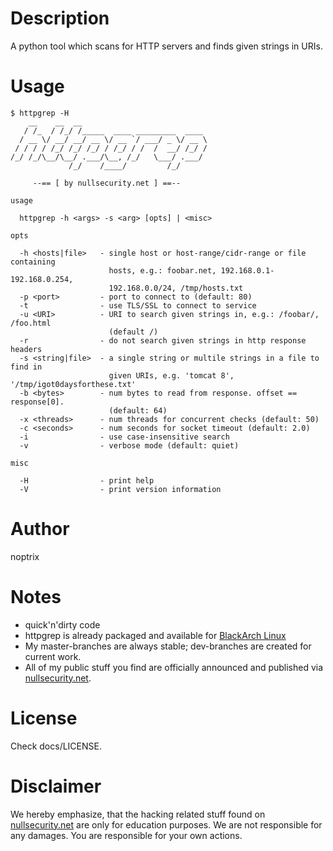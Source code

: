 # Description

A python tool which scans for HTTP servers and finds given strings in URIs.

# Usage

```
$ httpgrep -H
    __    __  __
   / /_  / /_/ /_____  ____ _________  ____
  / __ \/ __/ __/ __ \/ __ `/ ___/ _ \/ __ \
 / / / / /_/ /_/ /_/ / /_/ / /  /  __/ /_/ /
/_/ /_/\__/\__/ .___/\__, /_/   \___/ .___/
             /_/    /____/         /_/

     --== [ by nullsecurity.net ] ==--

usage

  httpgrep -h <args> -s <arg> [opts] | <misc>

opts

  -h <hosts|file>   - single host or host-range/cidr-range or file containing
                      hosts, e.g.: foobar.net, 192.168.0.1-192.168.0.254,
                      192.168.0.0/24, /tmp/hosts.txt
  -p <port>         - port to connect to (default: 80)
  -t                - use TLS/SSL to connect to service
  -u <URI>          - URI to search given strings in, e.g.: /foobar/, /foo.html
                      (default /)
  -r                - do not search given strings in http response headers
  -s <string|file>  - a single string or multile strings in a file to find in
                      given URIs, e.g. 'tomcat 8', '/tmp/igot0daysforthese.txt'
  -b <bytes>        - num bytes to read from response. offset == response[0].
                      (default: 64)
  -x <threads>      - num threads for concurrent checks (default: 50)
  -c <seconds>      - num seconds for socket timeout (default: 2.0)
  -i                - use case-insensitive search
  -v                - verbose mode (default: quiet)

misc

  -H                - print help
  -V                - print version information
```

# Author

noptrix

# Notes

- quick'n'dirty code
- httpgrep is already packaged and available for [BlackArch Linux](https://www.blackarch.org/)
- My master-branches are always stable; dev-branches are created for current work.
- All of my public stuff you find are officially announced and published via [nullsecurity.net](https://www.nullsecurity.net).

# License

Check docs/LICENSE.

# Disclaimer

We hereby emphasize, that the hacking related stuff found on
[nullsecurity.net](http://nullsecurity.net) are only for education purposes.
We are not responsible for any damages. You are responsible for your own
actions.
